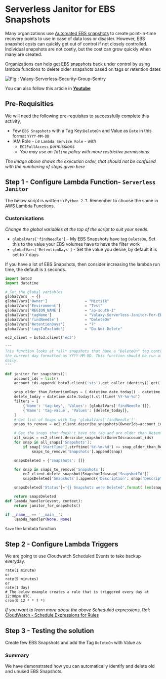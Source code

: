 # Serverless Janitor for EBS Snapshots
Many organizations use [Automated EBS snapshots](https://github.com/miztiik/serverless-backup) to create point-in-time recovery points to use in case of data loss or disaster. However, EBS snapshot costs can quickly get out of control if not closely controlled. Individual snapshots are not costly, but the cost can grow quickly when many are created.

Organizations can help get EBS snapshots back under control by using lambda functions to delete older snapshots based on tags or retention dates

![Fig : Valaxy-Serverless-Security-Group-Sentry](https://raw.githubusercontent.com/miztiik/serverless-janitor-ebs-snapshots/master/images/serverless-janitor-ebs-snapshots.png)

You can also follow this article in **[Youtube](https://youtu.be/0H8SM15YKEs)**

## Pre-Requisities
We will need the following pre-requisites to successfully complete this activity,
- Few `EBS Snapshots` with a Tag Key:`DeleteOn` and Value as `Date` in this format `YYYY-MM-DD`
- IAM Role - _i.e_ `Lambda Service Role` - _with_
  - `EC2FullAccess` _permissions_
  - _You may use an `Inline` policy with more restrictive permissions_

_The image above shows the execution order, that should not be confused with the numbering of steps given here_


## Step 1 - Configure Lambda Function- `Serverless Janitor`
The below script is written in `Python 2.7`. Remember to choose the same in AWS Lambda Functions.
### Customisations
_Change the global variables at the top of the script to suit your needs._
- `globalVars['findNeedle']` - My EBS Snapshots have tag `DeleteOn`, Set this to the value your EBS volumes have to have the filter work
- `globalVars['RetentionDays']` - Set the value you desire, by default it is set to 7 days

If you have a lot of EBS Snapshots, then consider increasing the lambda run time, the default is `3` seconds.

```py
import boto3
import datetime

# Set the global variables
globalVars  = {}
globalVars['Owner']                 = "Miztiik"
globalVars['Environment']           = "Test"
globalVars['REGION_NAME']           = "ap-south-1"
globalVars['tagName']               = "Valaxy-Serverless-Janitor-For-EBS-Snapshots"
globalVars['findNeedle']            = "DeleteOn"
globalVars['RetentionDays']         = "7"
globalVars['tagsToExclude']         = "Do-Not-Delete"

ec2_client = boto3.client('ec2')

"""
This function looks at *all* snapshots that have a "DeleteOn" tag containing
the current day formatted as YYYY-MM-DD. This function should be run at least
daily.
"""

def janitor_for_snapshots():
    account_ids = list()
    account_ids.append( boto3.client('sts').get_caller_identity().get('Account') )

    snap_older_than_RetentionDays = ( datetime.date.today() - datetime.timedelta(days= int(globalVars['RetentionDays'])) ).strftime('%Y-%m-%d')
    delete_today = datetime.date.today().strftime('%Y-%m-%d')
    filters = [
        {'Name': 'tag-key', 'Values': [globalVars['findNeedle']]},
        {'Name': 'tag-value', 'Values': [delete_today]},
    ]
    # Get list of Snaps with Tag 'globalVars['findNeedle']'
    snaps_to_remove = ec2_client.describe_snapshots(OwnerIds=account_ids,Filters=filters)

    # Get the snaps that doesn't have the tag and are older than Retention days
    all_snaps = ec2_client.describe_snapshots(OwnerIds=account_ids)
    for snap in all_snaps['Snapshots']:
        if snap['StartTime'].strftime('%Y-%m-%d') <= snap_older_than_RetentionDays:
            snaps_to_remove['Snapshots'].append(snap)

    snapsDeleted = {'Snapshots': []}

    for snap in snaps_to_remove['Snapshots']:
        ec2_client.delete_snapshot(SnapshotId=snap['SnapshotId'])
        snapsDeleted['Snapshots'].append({'Description': snap['Description'], 'SnapshotId': snap['SnapshotId'], 'OwnerId': snap['OwnerId']})

    snapsDeleted['Status']='{} Snapshots were Deleted'.format( len(snaps_to_remove['Snapshots']))

    return snapsDeleted
def lambda_handler(event, context):
    return janitor_for_snapshots()

if __name__ == '__main__':
    lambda_handler(None, None)

```

`Save` the lambda function

## Step 2 - Configure Lambda Triggers
We are going to use Cloudwatch Scheduled Events to take backup everyday.
```
rate(1 minute)
or
rate(5 minutes)
or
rate(1 day)
# The below example creates a rule that is triggered every day at 12:00pm UTC.
cron(0 12 * * ? *)
```
_If you want to learn more about the above Scheduled expressions,_ Ref: [CloudWatch - Schedule Expressions for Rules](http://docs.aws.amazon.com/AmazonCloudWatch/latest/events/ScheduledEvents.html#RateExpressions)

## Step 3 - Testing the solution
Create few EBS Snapshots and add the Tag `DeleteOn` with Value as <TODAYS-DATE>

### Summary
We have demonstrated how you can automatically identify and delete old and unused EBS Snapshots.
